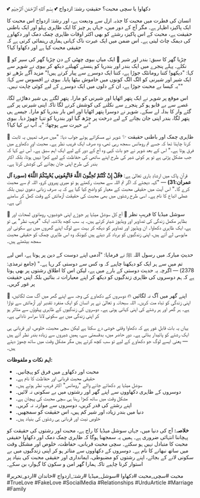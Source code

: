💕 دکھاوا یا سچی محبت؟ حقیقتِ رشتۂ ازدواج 💕
بِسْمِ ٱللهِ ٱلرَّحْمَٰنِ ٱلرَّحِيْمِ

انسان کی فطرت میں محبت کا جذبہ ازل سے ودیعت ہے، اور رشتۂ ازدواج اس محبت کا ایک پاکیزہ اظہار ہے۔ مگر آج کے دور میں، جہاں ہر چیز کا ایک ظاہری پہلو اور ایک باطنی حقیقت ہے، محبت کے اس پاکیزہ رشتے کو بھی اکثر اوقات ظاہری چمک دمک اور دکھاوے کی دیمک چاٹ لیتی ہے۔ اس ضمن میں ایک عبرت ناک کہانی ہماری رہنمائی کرتی ہے کہ حقیقی محبت کیا ہے اور دکھاوا کیا؟

🐒 چڑیا گھر کا سبق: بندر اور شیر 🦁
ایک میاں بیوی چھٹی کے دن چڑیا گھر کی سیر کو نکلے۔ پہلے پنجرے میں ایک بندر اور بندریا کو ہنستے کھیلتے دیکھ کر بیوی نے شوہر سے کہا: "دیکھو! کتنا رومانٹک جوڑا ہے، کتنا ایک دوسرے سے پیار کرتے ہیں!" مزید آگے بڑھے تو ایک شیر اور شیرنی کو الگ الگ کونوں میں خاموش بیٹھا پایا۔ بیوی نے افسوس سے کہا: "یہ کیسا بے محبت جوڑا ہے، ان کے دلوں میں ایک دوسرے کے لیے کوئی چاہت نہیں۔"

اس موقع پر شوہر نے ایک پتھر اٹھایا اور شیرنی کو مارا۔ پتھر لگتے ہی شیر دھاڑنے لگا، غصے سے بے قابو ہو کر پنجرے سے نکلنے کی کوشش کرنے لگا تاکہ اپنی شیرنی پر کیے گئے وار کا بدلہ لے سکے۔ شوہر نے دوسرا پتھر اٹھایا اور اس بار بندریا کو مارا۔ جیسے ہی پتھر لگا، بندر اپنی جان بچانے کے لیے درخت پر چڑھ گیا اور بندریا کو تنہا چھوڑ دیا۔ بیوی نے حیرت سے پوچھا: "یہ آپ نے کیا کیا؟"

💖 ظاہری چمک اور باطنی حقیقت ✨
شوہر نے مسکراتے ہوئے جواب دیا: "میں صرف تمہیں یہ ثابت کرنا چاہتا تھا کہ جسے تم رومانس سمجھ رہی تھی، وہ صرف ایک فریب نظر ہے۔ محبت اور دکھاوے میں فرق ہوتا ہے۔" اس کے بعد شوہر نے جو بات کہی وہ آج کے دور کے لیے ایک اہم سبق ہے۔ اُس نے کہا کہ جب مشکل پڑتی ہے تو ہر کوئی شیر کی طرح اپنے ساتھی کی حفاظت کے لیے کھڑا نہیں ہوتا، بلکہ اکثر بندر کی طرح اپنی جان بچانے کی کوشش کرتا ہے۔

قرآنِ پاک میں ارشادِ باری تعالیٰ ہے: **﴿قُلْ إِنْ كُنْتُمْ تُحِبُّونَ اللَّهَ فَاتَّبِعُونِي يُحْبِبْكُمُ اللَّهُ﴾ (سورۃ آل عمران:31)** — "کہہ دیجئے کہ اگر تم اللہ سے محبت رکھتے ہو تو میری پیروی کرو، اللہ تم سے محبت کرے گا۔" اس آیت میں حقیقی محبت کے معیار کو واضح کیا گیا ہے کہ یہ صرف زبانی دعویٰ نہیں بلکہ عملی اتباع کا نام ہے۔ اسی طرح رشتوں میں بھی محبت کی حقیقت آزمائش کے وقت کھل کر سامنے آتی ہے۔

📱 سوشل میڈیا کا فریبِ نظر 📸
آج کل سوشل میڈیا پر جوڑے اپنی خوشیوں، رومانوی لمحات اور بظاہر مکمل زندگی کی تصاویر اور ویڈیوز شیئر کرتے ہیں۔ یہ سب کچھ بلاشبہ ایک "فریبِ نظر" ہی تو ہے، ایک ظاہری دکھاوا۔ ان ویڈیوز اور تصاویر کو دیکھ کر بہت سے لوگ اپنے گھروں میں بے سکونی اور مایوسی لے آتے ہیں، اپنی زندگیوں کو برباد کر دیتے ہیں کیونکہ وہ اس ظاہری چمک کو حقیقی محبت سمجھ بیٹھتے ہیں۔

حدیثِ مبارکہ میں رسول اللہ ﷺ نے فرمایا: "آدمی اپنے دوست کے دین پر ہوتا ہے، اس لیے تم میں سے ہر ایک کو دیکھنا چاہیے کہ وہ کس سے دوستی کر رہا ہے۔" (جامع ترمذی: 2378) — اگرچہ یہ حدیث دوستی کے بارے میں ہے، لیکن اس کا اطلاق رشتوں پر بھی ہوتا ہے کہ ہم دوسروں کی ظاہری زندگیوں کو دیکھ کر اپنے معیارات نہ بنائیں بلکہ اپنی حقیقت پر غور کریں۔

🏡 اپنے گھر میں آگ نہ لگائیں 🔥
دوسروں کے دکھاوے کی وجہ سے اپنے گھر میں آگ مت لگائیں، اپنی زندگی کو تباہ مت کریں۔ اللہ سبحانہ و تعالیٰ نے ہر انسان کو ایک منفرد تقدیر اور آزمائش سے نوازا ہے۔ ہر گھر اور ہر رشتے کی اپنی کہانی ہوتی ہے۔ دوسروں کی زندگیوں کے ظاہری پہلوؤں سے متاثر ہو کر اپنی زندگی میں بے سکونی لانا سراسر نادانی ہے۔

یہاں یہ بات قابلِ غور ہے کہ دکھاوا وقتی خوشی دے سکتا ہے لیکن سچی محبت، خلوص، اور قربانی ہی ایک رشتے کو پائیدار بناتی ہے۔ دورِ حاضر میں، بدقسمتی سے، ہمیں شیروں سے زیادہ بندر نظر آتے ہیں — یعنی ایسے لوگ جو دکھاوے کے لیے تو سب کچھ کرتے ہیں مگر مشکل وقت میں ساتھ چھوڑ دیتے ہیں۔

**اہم نکات و ملفوظات:**

* محبت اور دکھاوے میں فرق کو پہچانیں۔
* حقیقی محبت قربانی اور حفاظت کا نام ہے۔
* سوشل میڈیا پر دکھائے جانے والے "رومانس" اکثر فریبِ نظر ہوتے ہیں۔
* دوسروں کے ظاہری دکھاووں سے اپنے گھر اور رشتوں میں بے سکونی نہ لائیں۔
* مشکل وقت میں ساتھ کھڑا رہنا ہی سچی محبت کی پہچان ہے۔
* اپنے رشتے کی قدر کریں، دوسروں سے موازنہ نہ کریں۔
* دنیا میں بندر زیادہ اور شیر کم ہیں، اس حقیقت کو سمجھیں۔
* خلوصِ نیت اور قربانی ہی رشتوں کی بنیاد ہیں۔

**خلاصہ:**
آج کی دنیا میں، جہاں سوشل میڈیا کا راج ہے، محبت اور رشتوں کی حقیقت کو پہچاننا انتہائی ضروری ہے۔ ہمیں یہ سمجھنا ہوگا کہ ظاہری چمک دمک اور دکھاوا حقیقی محبت کا متبادل نہیں ہو سکتے۔ سچی محبت قربانی، حفاظت، خلوص اور مشکل وقت میں ساتھ نبھانے کا نام ہے۔ دوسروں کے دکھاووں سے متاثر ہو کر اپنی زندگیوں میں بے سکونی لانے کے بجائے، اپنے رشتوں کو مضبوطی، ایمانداری اور حقیقی محبت کی بنیاد پر استوار کرنا چاہیے تاکہ ہمارا گھر امن و سکون کا گہوارہ بن سکے۔

#محبت #سچی_محبت #دکھاوا #سوشل_میڈیا #رشتۂ_ازدواج #خاندان #اردو_تحریر
#TrueLove #FakeLove #SocialMedia #Relationships #UrduArticle #Marriage #Family